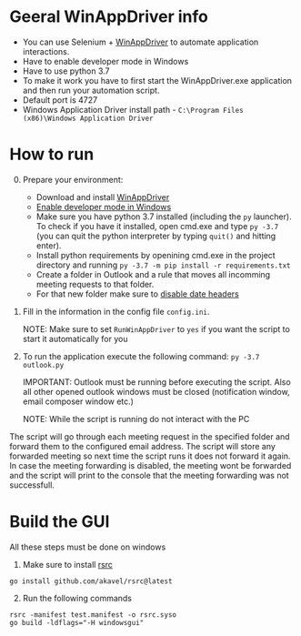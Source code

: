 # Geeral WinAppDriver info

* You can use Selenium + [WinAppDriver](https://github.com/microsoft/WinAppDriver) to automate application interactions.
* Have to enable developer mode in Windows
* Have to use python 3.7
* To make it work you have to first start the WinAppDriver.exe application and then run your automation script.
* Default port is 4727
* Windows Application Driver install path - `C:\Program Files (x86)\Windows Application Driver`

# How to run

0. Prepare your environment:
    * Download and install [WinAppDriver](https://github.com/microsoft/WinAppDriver)
    * [Enable developer mode in Windows](https://learn.microsoft.com/en-us/windows/apps/get-started/enable-your-device-for-development)
    * Make sure you have python 3.7 installed (including the `py` launcher). To
      check if you have it installed, open cmd.exe and type `py -3.7` (you can
      quit the python interpreter by typing `quit()` and hitting enter).
    * Install python requirements by openining cmd.exe in the project directory
      and running `py -3.7 -m pip install -r requirements.txt`
    * Create a folder in Outlook and a rule that moves all incomming meeting
      requests to that folder.
    * For that new folder make sure to [disable date headers](https://answers.microsoft.com/en-us/outlook_com/forum/all/how-do-i-remove-the-date-grouping-in-the-new/e3267590-6abd-4545-b8c4-ddf9317dbbd7)
1. Fill in the information in the config file `config.ini`.

    NOTE: Make sure to set `RunWinAppDriver` to `yes` if you want the script to
    start it automatically for you
2. To run the application execute the following command: `py -3.7 outlook.py`

    IMPORTANT: Outlook must be running before executing the script. Also all
    other opened outlook windows must be closed (notification window, email
    composer window etc.)

    NOTE: While the script is running do not interact with the PC


The script will go through each meeting request in the specified folder and
forward them to the configured email address. The script will store any forwarded
meeting so next time the script runs it does not forward it again. In case the
meeting forwarding is disabled, the meeting wont be forwarded and the script will
print to the console that the meeting forwarding was not successfull.

# Build the GUI

All these steps must be done on windows

1. Make sure to install [rsrc](https://github.com/akavel/rsrc)
```
go install github.com/akavel/rsrc@latest
```

2. Run the following commands

```
rsrc -manifest test.manifest -o rsrc.syso
go build -ldflags="-H windowsgui"
```
